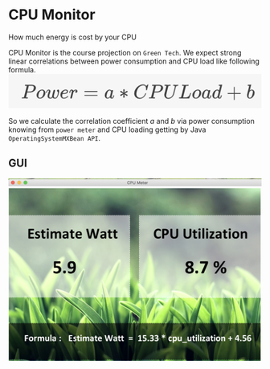 # **CPU Monitor** 
How much energy is cost by your CPU

CPU Monitor is the course projection on `Green Tech`. 
We expect strong linear correlations between power consumption
and CPU load like following formula.
				![N|Formula](https://github.com/nightheronry/CPUMonitor/blob/master/Formula.png)

So we calculate the correlation coefficient *a* and *b* via power consumption knowing from `power meter` and CPU loading getting by Java `OperatingSystemMXBean API`.
 
 ## GUI 
![N|GUI](https://github.com/nightheronry/CPUMonitor/blob/master/GUI.png)
